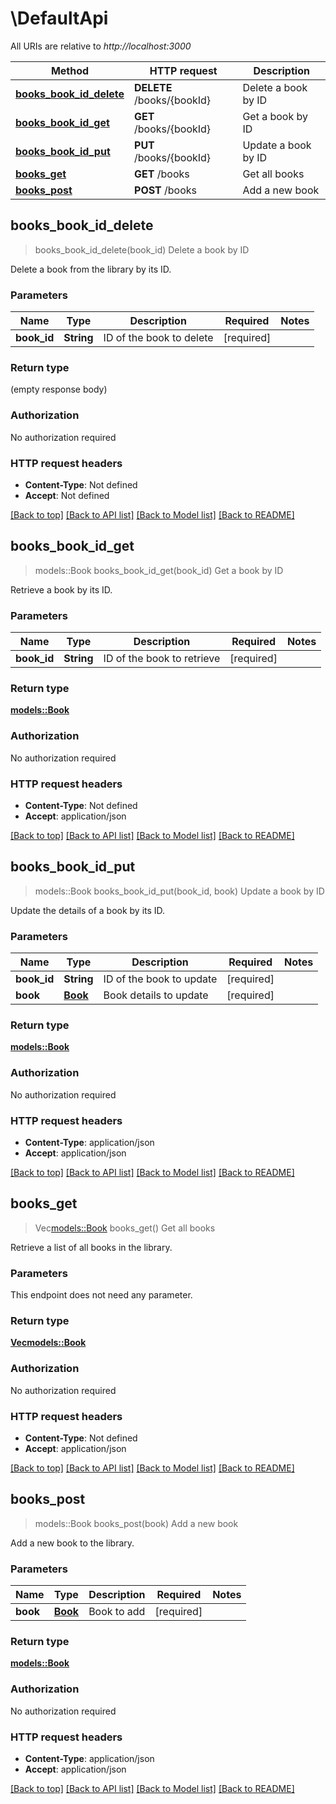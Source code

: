 # \DefaultApi

All URIs are relative to *http://localhost:3000*

Method | HTTP request | Description
------------- | ------------- | -------------
[**books_book_id_delete**](DefaultApi.md#books_book_id_delete) | **DELETE** /books/{bookId} | Delete a book by ID
[**books_book_id_get**](DefaultApi.md#books_book_id_get) | **GET** /books/{bookId} | Get a book by ID
[**books_book_id_put**](DefaultApi.md#books_book_id_put) | **PUT** /books/{bookId} | Update a book by ID
[**books_get**](DefaultApi.md#books_get) | **GET** /books | Get all books
[**books_post**](DefaultApi.md#books_post) | **POST** /books | Add a new book



## books_book_id_delete

> books_book_id_delete(book_id)
Delete a book by ID

Delete a book from the library by its ID.

### Parameters


Name | Type | Description  | Required | Notes
------------- | ------------- | ------------- | ------------- | -------------
**book_id** | **String** | ID of the book to delete | [required] |

### Return type

 (empty response body)

### Authorization

No authorization required

### HTTP request headers

- **Content-Type**: Not defined
- **Accept**: Not defined

[[Back to top]](#) [[Back to API list]](../README.md#documentation-for-api-endpoints) [[Back to Model list]](../README.md#documentation-for-models) [[Back to README]](../README.md)


## books_book_id_get

> models::Book books_book_id_get(book_id)
Get a book by ID

Retrieve a book by its ID.

### Parameters


Name | Type | Description  | Required | Notes
------------- | ------------- | ------------- | ------------- | -------------
**book_id** | **String** | ID of the book to retrieve | [required] |

### Return type

[**models::Book**](Book.md)

### Authorization

No authorization required

### HTTP request headers

- **Content-Type**: Not defined
- **Accept**: application/json

[[Back to top]](#) [[Back to API list]](../README.md#documentation-for-api-endpoints) [[Back to Model list]](../README.md#documentation-for-models) [[Back to README]](../README.md)


## books_book_id_put

> models::Book books_book_id_put(book_id, book)
Update a book by ID

Update the details of a book by its ID.

### Parameters


Name | Type | Description  | Required | Notes
------------- | ------------- | ------------- | ------------- | -------------
**book_id** | **String** | ID of the book to update | [required] |
**book** | [**Book**](Book.md) | Book details to update | [required] |

### Return type

[**models::Book**](Book.md)

### Authorization

No authorization required

### HTTP request headers

- **Content-Type**: application/json
- **Accept**: application/json

[[Back to top]](#) [[Back to API list]](../README.md#documentation-for-api-endpoints) [[Back to Model list]](../README.md#documentation-for-models) [[Back to README]](../README.md)


## books_get

> Vec<models::Book> books_get()
Get all books

Retrieve a list of all books in the library.

### Parameters

This endpoint does not need any parameter.

### Return type

[**Vec<models::Book>**](Book.md)

### Authorization

No authorization required

### HTTP request headers

- **Content-Type**: Not defined
- **Accept**: application/json

[[Back to top]](#) [[Back to API list]](../README.md#documentation-for-api-endpoints) [[Back to Model list]](../README.md#documentation-for-models) [[Back to README]](../README.md)


## books_post

> models::Book books_post(book)
Add a new book

Add a new book to the library.

### Parameters


Name | Type | Description  | Required | Notes
------------- | ------------- | ------------- | ------------- | -------------
**book** | [**Book**](Book.md) | Book to add | [required] |

### Return type

[**models::Book**](Book.md)

### Authorization

No authorization required

### HTTP request headers

- **Content-Type**: application/json
- **Accept**: application/json

[[Back to top]](#) [[Back to API list]](../README.md#documentation-for-api-endpoints) [[Back to Model list]](../README.md#documentation-for-models) [[Back to README]](../README.md)

